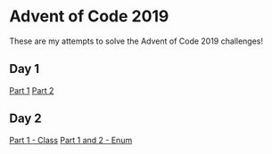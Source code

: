 # Advent of Code 2019

These are my attempts to solve the Advent of Code 2019 challenges!

## Day 1
[Part 1](./Day1/Part1.swift)
[Part 2](./Day1/Part2.swift)

## Day 2
[Part 1 - Class](./Day2/Part1.swift)
[Part 1 and 2 - Enum](./Day2/Day2.swift)
